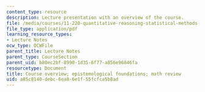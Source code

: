 ```yaml
---
content_type: resource
description: Lecture presentation with an overview of the course.
file: /media/courses/11-220-quantitative-reasoning-statistical-methods-for-planners-i-spring-2009/a85c8140debc6ea86e1f55fcfca5b8ad_MIT11_220s09_lec01.pdf
file_type: application/pdf
learning_resource_types:
- Lecture Notes
ocw_type: OCWFile
parent_title: Lecture Notes
parent_type: CourseSection
parent_uid: b80ec2bf-8990-1d35-6f77-a856e96846fa
resourcetype: Document
title: Course overview; epistemological foundations; math review
uid: a85c8140-debc-6ea8-6e1f-55fcfca5b8ad
---
```

